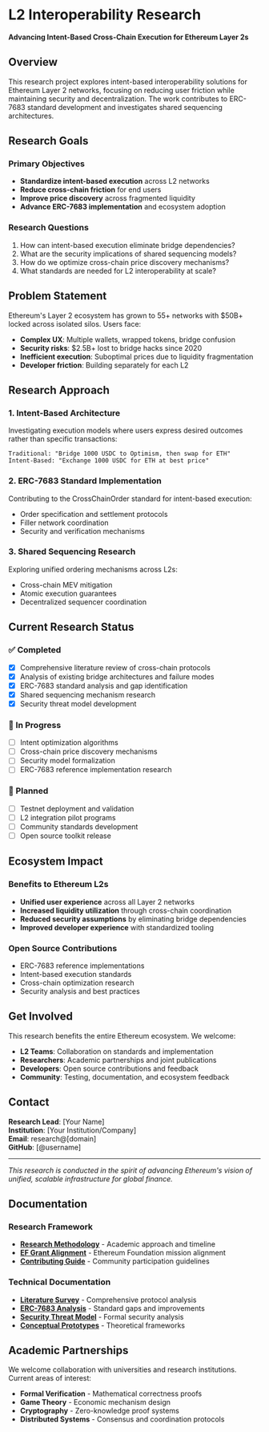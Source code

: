 # L2 Interoperability Research

**Advancing Intent-Based Cross-Chain Execution for Ethereum Layer 2s**

## Overview

This research project explores intent-based interoperability solutions for Ethereum Layer 2 networks, focusing on reducing user friction while maintaining security and decentralization. The work contributes to ERC-7683 standard development and investigates shared sequencing architectures.

## Research Goals

### Primary Objectives
- **Standardize intent-based execution** across L2 networks
- **Reduce cross-chain friction** for end users
- **Improve price discovery** across fragmented liquidity
- **Advance ERC-7683 implementation** and ecosystem adoption

### Research Questions
1. How can intent-based execution eliminate bridge dependencies?
2. What are the security implications of shared sequencing models?
3. How do we optimize cross-chain price discovery mechanisms?
4. What standards are needed for L2 interoperability at scale?

## Problem Statement

Ethereum's Layer 2 ecosystem has grown to 55+ networks with $50B+ locked across isolated silos. Users face:

- **Complex UX**: Multiple wallets, wrapped tokens, bridge confusion
- **Security risks**: $2.5B+ lost to bridge hacks since 2020  
- **Inefficient execution**: Suboptimal prices due to liquidity fragmentation
- **Developer friction**: Building separately for each L2

## Research Approach

### 1. Intent-Based Architecture
Investigating execution models where users express desired outcomes rather than specific transactions:

```
Traditional: "Bridge 1000 USDC to Optimism, then swap for ETH"
Intent-Based: "Exchange 1000 USDC for ETH at best price"
```

### 2. ERC-7683 Standard Implementation
Contributing to the CrossChainOrder standard for intent-based execution:
- Order specification and settlement protocols
- Filler network coordination
- Security and verification mechanisms

### 3. Shared Sequencing Research
Exploring unified ordering mechanisms across L2s:
- Cross-chain MEV mitigation
- Atomic execution guarantees  
- Decentralized sequencer coordination

## Current Research Status

### ✅ Completed
- [x] Comprehensive literature review of cross-chain protocols
- [x] Analysis of existing bridge architectures and failure modes
- [x] ERC-7683 standard analysis and gap identification
- [x] Shared sequencing mechanism research
- [x] Security threat model development

### 🚧 In Progress  
- [ ] Intent optimization algorithms
- [ ] Cross-chain price discovery mechanisms
- [ ] Security model formalization
- [ ] ERC-7683 reference implementation research

### 🎯 Planned
- [ ] Testnet deployment and validation
- [ ] L2 integration pilot programs
- [ ] Community standards development
- [ ] Open source toolkit release

## Ecosystem Impact

### Benefits to Ethereum L2s
- **Unified user experience** across all Layer 2 networks
- **Increased liquidity utilization** through cross-chain coordination
- **Reduced security assumptions** by eliminating bridge dependencies
- **Improved developer experience** with standardized tooling

### Open Source Contributions
- ERC-7683 reference implementations
- Intent-based execution standards
- Cross-chain optimization research
- Security analysis and best practices

## Get Involved

This research benefits the entire Ethereum ecosystem. We welcome:

- **L2 Teams**: Collaboration on standards and implementation
- **Researchers**: Academic partnerships and joint publications
- **Developers**: Open source contributions and feedback
- **Community**: Testing, documentation, and ecosystem feedback

## Contact

**Research Lead**: [Your Name]  
**Institution**: [Your Institution/Company]  
**Email**: research@[domain]  
**GitHub**: [@username]

---

*This research is conducted in the spirit of advancing Ethereum's vision of unified, scalable infrastructure for global finance.*

## Documentation

### Research Framework
- **[Research Methodology](./docs/research_methodology.md)** - Academic approach and timeline
- **[EF Grant Alignment](./docs/ef_alignment.md)** - Ethereum Foundation mission alignment  
- **[Contributing Guide](./CONTRIBUTING.md)** - Community participation guidelines

### Technical Documentation
- **[Literature Survey](./research/literature/cross_chain_protocols_survey.md)** - Comprehensive protocol analysis
- **[ERC-7683 Analysis](./research/standards/erc7683_analysis.md)** - Standard gaps and improvements
- **[Security Threat Model](./docs/security/threat_model.md)** - Formal security analysis
- **[Conceptual Prototypes](./research/prototypes/basic_concepts.md)** - Theoretical frameworks

## Academic Partnerships

We welcome collaboration with universities and research institutions. Current areas of interest:

- **Formal Verification** - Mathematical correctness proofs
- **Game Theory** - Economic mechanism design  
- **Cryptography** - Zero-knowledge proof systems
- **Distributed Systems** - Consensus and coordination protocols

